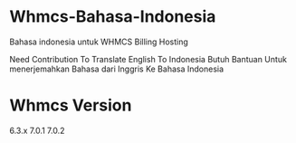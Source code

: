 # Whmcs-Bahasa-Indonesia
Bahasa indonesia untuk WHMCS Billing Hosting

Need Contribution To Translate English To Indonesia
Butuh Bantuan Untuk menerjemahkan Bahasa dari Inggris Ke Bahasa Indonesia


# Whmcs Version
6.3.x
7.0.1
7.0.2

